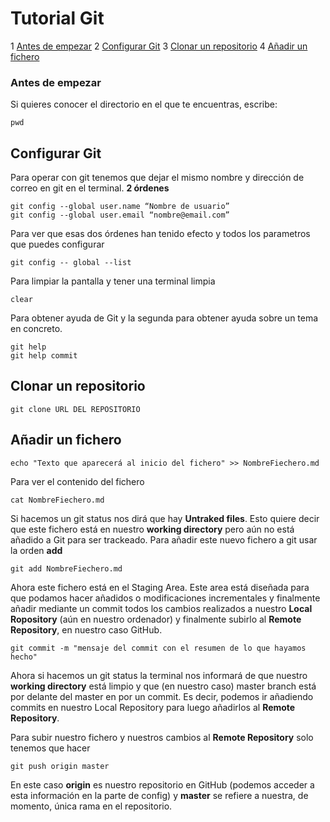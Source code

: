 # Tutorial Git
1 [Antes de empezar](#Antes-de-empezar)
2 [Configurar Git](#Configurar-Git)
3 [Clonar un repositorio](#Clonar-un-repositorio)
4 [Añadir un fichero](#Añadir-un-fichero)

### Antes de empezar
Si quieres conocer el directorio en el que te encuentras, escribe:
```
pwd
```
Configurar Git
-------------------

Para operar con git tenemos que dejar el mismo nombre y dirección de correo en git en el terminal. **2 órdenes**
```
git config --global user.name “Nombre de usuario”
git config --global user.email “nombre@email.com”
```

Para ver que esas dos órdenes han tenido efecto y todos los parametros que puedes configurar
```
git config -- global --list
```

Para limpiar la pantalla y tener una terminal limpia
```
clear
```

Para obtener ayuda de Git y la segunda para obtener ayuda sobre un tema en concreto.
```
git help
git help commit
``` 

Clonar un repositorio
-------------------

```
git clone URL DEL REPOSITORIO
```

Añadir un fichero
-------------------

```
echo "Texto que aparecerá al inicio del fichero" >> NombreFiechero.md
```
Para ver el contenido del fichero
```
cat NombreFiechero.md
```
Si hacemos un git status nos dirá que hay **Untraked files**. Esto quiere decir que este fichero está en nuestro **working directory** pero aún no está añadido a Git para ser trackeado. Para añadir este nuevo fichero a git usar la orden **add**
```
git add NombreFiechero.md
```
Ahora este fichero está en el Staging Area. Este area está diseñada para que podamos hacer añadidos o modificaciones incrementales y finalmente añadir mediante un commit todos los cambios realizados a nuestro **Local Ropository** (aún en nuestro ordenador) y finalmente subirlo al **Remote Repository**, en nuestro caso GitHub.
```
git commit -m "mensaje del commit con el resumen de lo que hayamos hecho"
```
Ahora si hacemos un git status la terminal nos informará de que nuestro **working directory** está limpio y que (en nuestro caso) master branch está por delante del master en por un commit. Es decir, podemos ir añadiendo commits en nuestro Local Repository para luego añadirlos al **Remote Repository**.

Para subir nuestro fichero y nuestros cambios al **Remote Repository** solo tenemos que hacer
```
git push origin master
```
En este caso **origin** es nuestro repositorio en GitHub (podemos acceder a esta información en la parte de config) y **master** se refiere a nuestra, de momento, única rama en el repositorio.